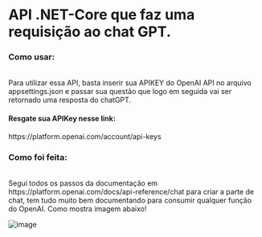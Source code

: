 
# API .NET-Core que faz uma requisição ao chat GPT.
<h3>Como usar:</h3><br>
Para utilizar essa API, basta inserir sua APIKEY do OpenAI API no arquivo appsettings.json e passar sua questão que logo em seguida vai ser retornado uma resposta do chatGPT.
<h4>Resgate sua APIKey nesse link:</h4>https://platform.openai.com/account/api-keys
<h3>Como foi feita:</h3><br>
Segui todos os passos da documentação em https://platform.openai.com/docs/api-reference/chat para criar a parte de chat, tem tudo muito bem documentando para consumir qualquer função do OpenAI. Como mostra imagem abaixo!

![image](https://user-images.githubusercontent.com/44777996/224375043-ad094ded-684b-41b5-86b2-4414972a314e.png)

